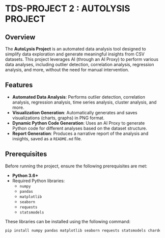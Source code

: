# TDS-PROJECT 2 : AUTOLYSIS PROJECT

## Overview

The **AutoLysis Project** is an automated data analysis tool designed to simplify data exploration and generate meaningful insights from CSV datasets. This project leverages AI (through an AI Proxy) to perform various data analyses, including outlier detection, correlation analysis, regression analysis, and more, without the need for manual intervention.

## Features

- **Automated Data Analysis**: Performs outlier detection, correlation analysis, regression analysis, time series analysis, cluster analysis, and more.
- **Visualization Generation**: Automatically generates and saves visualizations (charts, graphs) in PNG format.
- **Dynamic Python Code Generation**: Uses an AI Proxy to generate Python code for different analyses based on the dataset structure.
- **Report Generation**: Produces a narrative report of the analysis and insights, saved as a `README.md` file.

## Prerequisites

Before running the project, ensure the following prerequisites are met:

- **Python 3.6+**
- Required Python libraries:
  - `numpy`
  - `pandas`
  - `matplotlib`
  - `seaborn`
  - `requests`
  - `statsmodels`

These libraries can be installed using the following command:

```bash
pip install numpy pandas matplotlib seaborn requests statsmodels chardet
